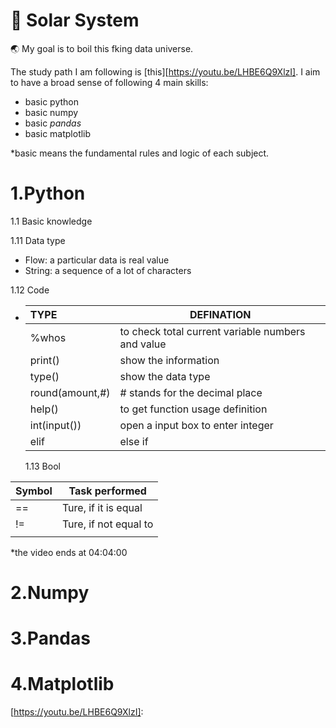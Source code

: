 

# :milky_way: Solar System

 :earth_asia: My goal is to boil this fking data universe. 

The study path I am following is [this][https://youtu.be/LHBE6Q9XlzI]. I aim to have a broad sense of following 4 main skills:

- basic python
- basic numpy
- basic *pandas*
- basic matplotlib

*basic means the fundamental rules and logic of each subject. 

# 1.Python

1.1 Basic knowledge

 1.11 Data type

- Flow: a particular data is real value
- String: a sequence of a lot of characters

 1.12 Code

- | TYPE            | DEFINATION                                        |
  | :-------------- | ------------------------------------------------- |
  | %whos           | to check total current variable numbers and value |
  | print()         | show the information                              |
  | type()          | show the data type                                |
  | round(amount,#) | # stands for the decimal place                    |
  | help()          | to get function usage definition                  |
  | int(input())    | open a input box to enter integer                 |
  | elif            | else if                                           |

  1.13 Bool

| Symbol | Task performed        |
| ------ | --------------------- |
| ==     | Ture, if it is equal  |
| !=     | Ture, if not equal to |
|        |                       |

*the video ends at 04:04:00



# 2.Numpy



# 3.Pandas



# 4.Matplotlib

[https://youtu.be/LHBE6Q9XlzI]: 
